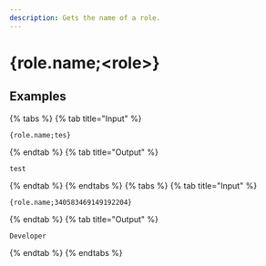 ```yaml
---
description: Gets the name of a role.
---
```

# {role.name;&lt;role>}
## Examples
{% tabs %}
{% tab title="Input" %}
```text
{role.name;tes}
```
{% endtab %}
{% tab title="Output" %}
```text
test
```
{% endtab %}
{% endtabs %}
{% tabs %}
{% tab title="Input" %}
```text
{role.name;340583469149192204}
```
{% endtab %}
{% tab title="Output" %}
```text
Developer
```
{% endtab %}
{% endtabs %}